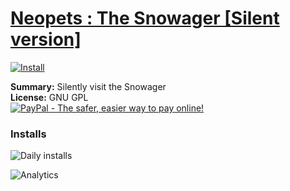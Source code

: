# [Neopets : The Snowager [Silent version]](.)

[![Install](../../resources/image/install_button.jpg)](../../../../raw/master/scripts/Neopets_The_Snowager_[Silent_version]/54076.user.js)

**Summary:** Silently visit the Snowager<br />
**License:** GNU GPL<br />
[![PayPal - The safer, easier way to pay online!](https://www.paypalobjects.com/en_US/i/btn/btn_donate_SM.gif "PayPal - The safer, easier way to pay online!")](https://goo.gl/DNfg2w)

### Installs

![Daily installs](https://gm.wesley.eti.br/count.php?id=scripts/Neopets_The_Snowager_[Silent_version]/54076.user.js&type=image)

![Analytics](https://ga-beacon.appspot.com/UA-462297-6/master/Neopets_The_Snowager_[Silent_version]?pixel)

